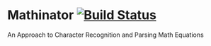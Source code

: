 # Mathinator [![Build Status](https://travis-ci.org/SaschaHug/Mathinator.svg?branch=master)](https://travis-ci.org/SaschaHug/Mathinator)
An Approach to Character Recognition and Parsing Math Equations
